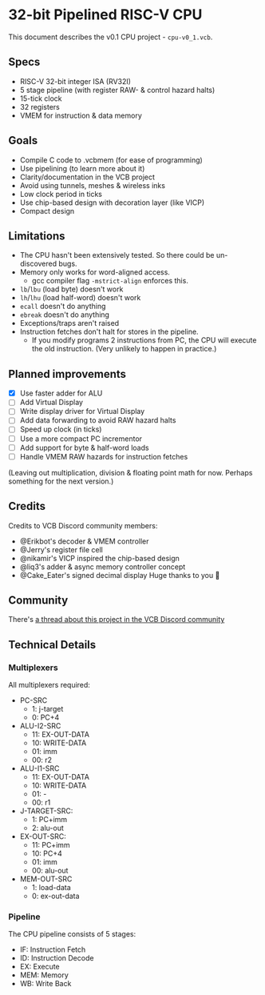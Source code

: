 # 32-bit Pipelined RISC-V CPU

This document describes the v0.1 CPU project - `cpu-v0_1.vcb`.

## Specs

* RISC-V 32-bit integer ISA (RV32I)
* 5 stage pipeline (with register RAW- & control hazard halts)
* 15-tick clock
* 32 registers
* VMEM for instruction & data memory

## Goals

* Compile C code to .vcbmem (for ease of programming)
* Use pipelining (to learn more about it)
* Clarity/documentation in the VCB project
* Avoid using tunnels, meshes & wireless inks
* Low clock period in ticks
* Use chip-based design with decoration layer (like VICP)
* Compact design

## Limitations

* The CPU hasn't been extensively tested.
  So there could be un-discovered bugs. 
* Memory only works for word-aligned access.
  * gcc compiler flag `-mstrict-align` enforces this.
* `lb`/`lbu` (load byte) doesn't work
* `lh`/`lhu` (load half-word) doesn't work
* `ecall` doesn't do anything
* `ebreak` doesn't do anything
* Exceptions/traps aren't raised
* Instruction fetches don't halt for stores in the pipeline.
  * If you modify programs 2 instructions from PC, the CPU will execute the old instruction. (Very unlikely to happen in practice.)

## Planned improvements

* [x] Use faster adder for ALU
* [ ] Add Virtual Display
* [ ] Write display driver for Virtual Display
* [ ] Add data forwarding to avoid RAW hazard halts
* [ ] Speed up clock (in ticks)
* [ ] Use a more compact PC incrementor
* [ ] Add support for byte & half-word loads
* [ ] Handle VMEM RAW hazards for instruction fetches

(Leaving out multiplication, division & floating point math for now. Perhaps something for the next version.)

## Credits

Credits to VCB Discord community members:
* @Erikbot's decoder & VMEM controller
* @Jerry's register file cell
* @nikamir's VICP inspired the chip-based design
* @liq3's adder & async memory controller concept
* @Cake_Eater's signed decimal display
Huge thanks to you 🙂

## Community

There's [a thread about this project in the VCB Discord community](https://discord.com/channels/937059867615694889/1087508766020349992/1087508766020349992)

## Technical Details

### Multiplexers

All multiplexers required:
* PC-SRC
  * 1: j-target
  * 0: PC+4
* ALU-I2-SRC
  * 11: EX-OUT-DATA
  * 10: WRITE-DATA
  * 01: imm
  * 00: r2
* ALU-I1-SRC
  * 11: EX-OUT-DATA
  * 10: WRITE-DATA
  * 01: -
  * 00: r1
* J-TARGET-SRC:
  * 1: PC+imm
  * 2: alu-out
* EX-OUT-SRC:
  * 11: PC+imm
  * 10: PC+4
  * 01: imm
  * 00: alu-out
* MEM-OUT-SRC
  * 1: load-data
  * 0: ex-out-data

### Pipeline

The CPU pipeline consists of 5 stages:
* IF: Instruction Fetch
* ID: Instruction Decode
* EX: Execute
* MEM: Memory
* WB: Write Back
